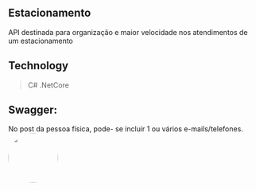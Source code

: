 ## Estacionamento 

 API destinada para organização e maior velocidade nos atendimentos de um estacionamento


## Technology

>C#
>.NetCore

## Swagger:
No post da pessoa física, pode- se incluir 1 ou vários e-mails/telefones.
 <img style="border-radius: 50%;" src="https://drive.google.com/file/d/1WtS6q2uuEeTfPQ01vvMUrFjFkTda8Xgt/view?usp=sharing" width="100px;" alt=""/>
 <br />

 
